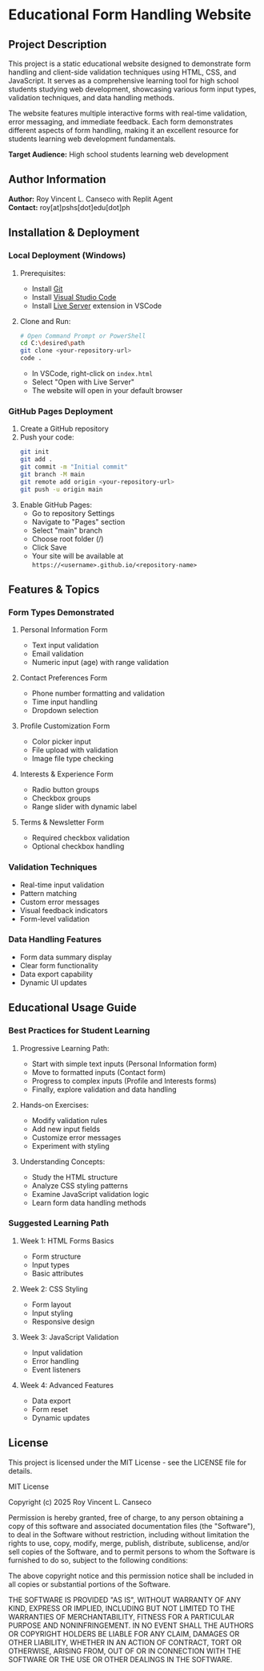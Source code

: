 # Educational Form Handling Website

## Project Description
This project is a static educational website designed to demonstrate form handling and client-side validation techniques using HTML, CSS, and JavaScript. It serves as a comprehensive learning tool for high school students studying web development, showcasing various form input types, validation techniques, and data handling methods.

The website features multiple interactive forms with real-time validation, error messaging, and immediate feedback. Each form demonstrates different aspects of form handling, making it an excellent resource for students learning web development fundamentals.

**Target Audience:** High school students learning web development

## Author Information
**Author:** Roy Vincent L. Canseco with Replit Agent  
**Contact:** roy[at]pshs[dot]edu[dot]ph

## Installation & Deployment

### Local Deployment (Windows)
1. Prerequisites:
   - Install [Git](https://git-scm.com/download/win)
   - Install [Visual Studio Code](https://code.visualstudio.com/download)
   - Install [Live Server](https://marketplace.visualstudio.com/items?itemName=ritwickdey.LiveServer) extension in VSCode

2. Clone and Run:
   ```bash
   # Open Command Prompt or PowerShell
   cd C:\desired\path
   git clone <your-repository-url>
   code .
   ```
   - In VSCode, right-click on `index.html`
   - Select "Open with Live Server"
   - The website will open in your default browser

### GitHub Pages Deployment
1. Create a GitHub repository
2. Push your code:
   ```bash
   git init
   git add .
   git commit -m "Initial commit"
   git branch -M main
   git remote add origin <your-repository-url>
   git push -u origin main
   ```
3. Enable GitHub Pages:
   - Go to repository Settings
   - Navigate to "Pages" section
   - Select "main" branch
   - Choose root folder (/)
   - Click Save
   - Your site will be available at `https://<username>.github.io/<repository-name>`

## Features & Topics

### Form Types Demonstrated
1. Personal Information Form
   - Text input validation
   - Email validation
   - Numeric input (age) with range validation

2. Contact Preferences Form
   - Phone number formatting and validation
   - Time input handling
   - Dropdown selection

3. Profile Customization Form
   - Color picker input
   - File upload with validation
   - Image file type checking

4. Interests & Experience Form
   - Radio button groups
   - Checkbox groups
   - Range slider with dynamic label

5. Terms & Newsletter Form
   - Required checkbox validation
   - Optional checkbox handling

### Validation Techniques
- Real-time input validation
- Pattern matching
- Custom error messages
- Visual feedback indicators
- Form-level validation

### Data Handling Features
- Form data summary display
- Clear form functionality
- Data export capability
- Dynamic UI updates

## Educational Usage Guide

### Best Practices for Student Learning

1. Progressive Learning Path:
   - Start with simple text inputs (Personal Information form)
   - Move to formatted inputs (Contact form)
   - Progress to complex inputs (Profile and Interests forms)
   - Finally, explore validation and data handling

2. Hands-on Exercises:
   - Modify validation rules
   - Add new input fields
   - Customize error messages
   - Experiment with styling

3. Understanding Concepts:
   - Study the HTML structure
   - Analyze CSS styling patterns
   - Examine JavaScript validation logic
   - Learn form data handling methods

### Suggested Learning Path

1. Week 1: HTML Forms Basics
   - Form structure
   - Input types
   - Basic attributes

2. Week 2: CSS Styling
   - Form layout
   - Input styling
   - Responsive design

3. Week 3: JavaScript Validation
   - Input validation
   - Error handling
   - Event listeners

4. Week 4: Advanced Features
   - Data export
   - Form reset
   - Dynamic updates

## License
This project is licensed under the MIT License - see the LICENSE file for details.

MIT License

Copyright (c) 2025 Roy Vincent L. Canseco

Permission is hereby granted, free of charge, to any person obtaining a copy of this software and associated documentation files (the "Software"), to deal in the Software without restriction, including without limitation the rights to use, copy, modify, merge, publish, distribute, sublicense, and/or sell copies of the Software, and to permit persons to whom the Software is furnished to do so, subject to the following conditions:

The above copyright notice and this permission notice shall be included in all copies or substantial portions of the Software.

THE SOFTWARE IS PROVIDED "AS IS", WITHOUT WARRANTY OF ANY KIND, EXPRESS OR IMPLIED, INCLUDING BUT NOT LIMITED TO THE WARRANTIES OF MERCHANTABILITY, FITNESS FOR A PARTICULAR PURPOSE AND NONINFRINGEMENT. IN NO EVENT SHALL THE AUTHORS OR COPYRIGHT HOLDERS BE LIABLE FOR ANY CLAIM, DAMAGES OR OTHER LIABILITY, WHETHER IN AN ACTION OF CONTRACT, TORT OR OTHERWISE, ARISING FROM, OUT OF OR IN CONNECTION WITH THE SOFTWARE OR THE USE OR OTHER DEALINGS IN THE SOFTWARE.
